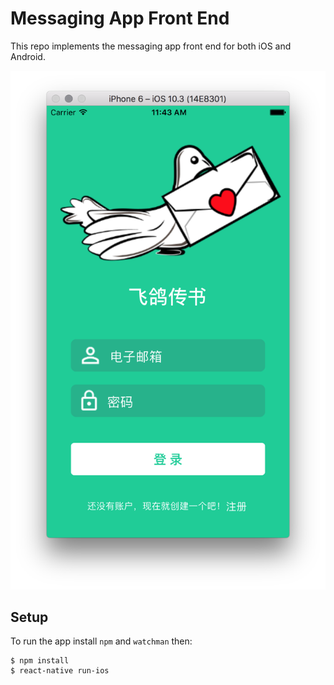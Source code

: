 # Messaging App Front End

This repo implements the messaging app front end for both iOS and Android.

![iOS Login Screen](front.png)

## Setup

To run the app install `npm` and `watchman` then:

	$ npm install
	$ react-native run-ios

